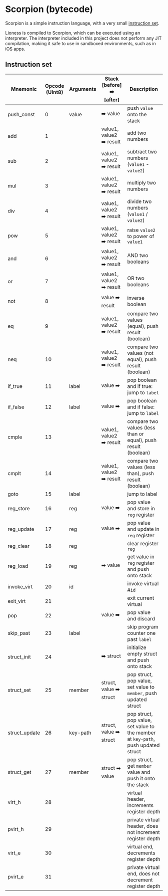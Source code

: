 # Scorpion (bytecode)
Scorpion is a simple instruction language, with a very small [instruction set](#instruction-set).

Lioness is compiled to Scorpion, which can be executed using an interpreter. The interpreter included in this project does not perform any JIT compilation, making it safe to use in sandboxed environments, such as in iOS apps.

## Instruction set
| Mnemonic      | Opcode <br/>(UInt8) | Arguments | Stack <br/>[before] ➡️ [after] | Description                                                                           |
|---------------|---------------------|-----------|-------------------------------|---------------------------------------------------------------------------------------|
| push_const    | 0                   | value     | ➡️ value                       | push ```value``` onto the stack                                                       |
| add           | 1                   |           | value1, value2 ➡️ result       | add two numbers                                                                       |
| sub           | 2                   |           | value1, value2 ➡️ result       | subtract two numbers (```value1``` - ```value2```)                                    |
| mul           | 3                   |           | value1, value2 ➡️ result       | multiply two numbers                                                                  |
| div           | 4                   |           | value1, value2 ➡️ result       | divide two numbers (```value1``` / ```value2```)                                      |
| pow           | 5                   |           | value1, value2 ➡️ result       | raise ```value2``` to power of ```value1```                                           |
| and           | 6                   |           | value1, value2 ➡️ result       | AND two booleans                                                                      |
| or            | 7                   |           | value1, value2 ➡️ result       | OR two booleans                                                                       |
| not           | 8                   |           | value ➡️ result                | inverse boolean                                                                       |
| eq            | 9                   |           | value1, value2 ➡️ result       | compare two values (equal), push result (boolean)                                     |
| neq           | 10                  |           | value1, value2 ➡️ result       | compare two values (not equal), push result (boolean)                                 |
| if_true       | 11                  | label     | value ➡️                       | pop boolean and if true: jump to ```label```                                          |
| if_false      | 12                  | label     | value ➡️                       | pop boolean and if false: jump to ```label```                                         |
| cmple         | 13                  |           | value1, value2 ➡️ result       | compare two values (less than or equal), push result (boolean)                        |
| cmplt         | 14                  |           | value1, value2 ➡️ result       | compare two values (less than), push result (boolean)                                 |
| goto          | 15                  | label     |                               | jump to label                                                                         |
| reg_store     | 16                  | reg       | value ➡️                       | pop value and store in ```reg``` register                                             |
| reg_update    | 17                  | reg       | value ➡️                       | pop value and update in ```reg``` register                                            |
| reg_clear     | 18                  | reg       |                               | clear register ```reg```                                                              |
| reg_load      | 19                  | reg       | ➡️ value                       | get value in ```reg``` register and push onto stack                                   |
| invoke_virt   | 20                  | id        |                               | invoke virtual #```id```                                                              |
| exit_virt     | 21                  |           |                               | exit current virtual                                                                  |
| pop           | 22                  |           | value ➡️                       | pop value and discard                                                                 |
| skip_past     | 23                  | label     |                               | skip program counter one past ```label```                                             |
| struct_init   | 24                  |           | ➡️ struct                      | initialize empty struct and push onto stack                                           |
| struct_set    | 25                  | member    | struct, value ➡️ struct        | pop struct, pop value, set value to ```member```, push updated struct                 |
| struct_update | 26                  | key-path  | struct, value ➡️ struct        | pop struct, pop value, set value to the member at ```key-path```, push updated struct |
| struct_get    | 27                  | member    | struct ➡️ value                | pop struct, get ```member``` value and push it onto the stack                         |
| virt_h        | 28                  |           |                               | virtual header, increments register depth                                             |
| pvirt_h       | 29                  |           |                               | private virtual header, does not increment register depth                             |
| virt_e        | 30                  |           |                               | virtual end, decrements register depth                                                |
| pvirt_e       | 31                  |           |                               | private virtual end, does not decrement register depth                                |